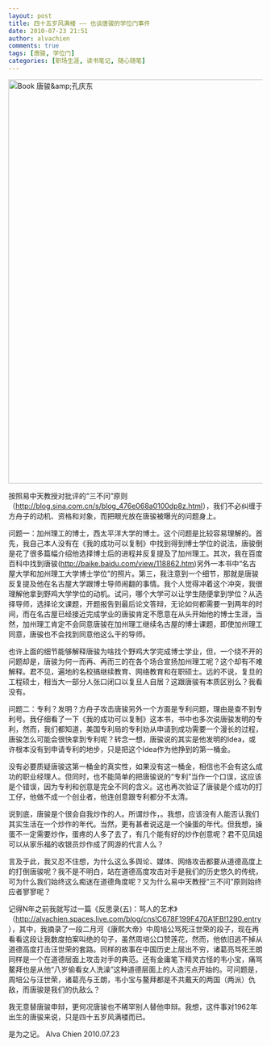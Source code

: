 ```yaml
---
layout: post
title: 四十五岁风满楼 —— 也谈唐骏的学位门事件
date: 2010-07-23 21:51
author: alvachien
comments: true
tags: [唐骏, 学位门]
categories: [职场生涯, 读书笔记, 随心随笔]
---
```

<a title="Book 唐骏&amp;amp;孔庆东 by Alva Chien, on Flickr" href="http://www.flickr.com/photos/alvachien/4812861966/"><img src="http://farm5.static.flickr.com/4074/4812861966_f2ae320f21_b.jpg" alt="Book 唐骏&amp;amp;孔庆东" width="800" /></a>

按照易中天教授对批评的“三不问”原则（<a href="http://blog.sina.com.cn/s/blog_476e068a0100dp8z.html">http://blog.sina.com.cn/s/blog_476e068a0100dp8z.html</a>），我们不必纠缠于方舟子的动机、资格和对象，而把眼光放在唐骏被曝光的问题身上。

问题一：加州理工的博士，西太平洋大学的博士。这个问题是比较容易理解的。首先，我自己本人没有在《我的成功可以复制》中找到得到博士学位的说法，唐骏倒是花了很多篇幅介绍他选择博士后的进程并反复提及了加州理工。其次，我在百度百科中找到唐骏(<a href="http://baike.baidu.com/view/118862.htm">http://baike.baidu.com/view/118862.htm</a>)另外一本书中“名古屋大学和加州理工大学博士学位”的照片。第三，我注意到一个细节，那就是唐骏反复提及他在名古屋大学跟博士导师闹翻的事情。我个人觉得冲着这个冲突，我很理解他拿到野鸡大学学位的动机。试问，哪个大学可以让学生随便拿到学位？从选择导师，选择论文课题，开题报告到最后论文答辩，无论如何都需要一到两年的时间，而在名古屋已经接近完成学业的唐骏肯定不愿意在从头开始他的博士生涯，当然，加州理工肯定不会同意唐骏在加州理工继续名古屋的博士课题，即使加州理工同意，唐骏也不会找到同意他这么干的导师。

也许上面的细节能够解释唐骏为啥找个野鸡大学完成博士学业，但，一个绕不开的问题却是，唐骏为何一而再、再而三的在各个场合宣扬加州理工呢？这个却有不难解释。君不见，遍地的名校搞继续教育、网络教育和在职硕士。远的不说，复旦的工程硕士，相当大一部分人张口闭口以复旦人自居？这跟唐骏有本质区别么？我看没有。

问题二：专利？发明？方舟子攻击唐骏另外一个方面是专利问题，理由是查不到专利号。我仔细看了一下《我的成功可以复制》这本书，书中也多次说唐骏发明的专利，然而，我们都知道，美国专利局的专利劝从申请到成功需要一个漫长的过程，唐骏怎么可能会很快拿到专利呢？转念一想，唐骏说的其实是他发明的Idea，或许根本没有到申请专利的地步，只是把这个Idea作为他挣到的第一桶金。

没有必要质疑唐骏这第一桶金的真实性，如果没有这一桶金，相信也不会有这么成功的职业经理人。但同时，也不能简单的把唐骏说的“专利”当作一个口误，这应该是个错误，因为专利和创意是完全不同的含义。这也再次验证了唐骏是个成功的打工仔，他做不成一个创业者，他连创意跟专利都分不太清。

说到底，唐骏是个很会自我炒作的人。所谓炒作，。我想，应该没有人能否认我们其实生活在一个炒作的年代。当然，更有甚者说这是一个操蛋的年代。但我想，操蛋不一定需要炒作，蛋疼的人多了去了，有几个能有好的炒作创意呢？君不见凤姐可以从家乐福的收银员炒作成了网游的代言人么？

言及于此，我又忍不住想，为什么这么多舆论、媒体、网络攻击都要从道德高度上的打倒唐骏呢？我不是不明白，站在道德高度攻击对手是我们的历史悠久的传统，可为什么我们始终这么痴迷在道德角度呢？又为什么易中天教授“三不问”原则始终应者寥寥呢？

记得N年之前我就写过一篇《反思录(五)：骂人的艺术》（<a href="http://alvachien.spaces.live.com/blog/cns!C678F199F470A1FB!1290.entry">http://alvachien.spaces.live.com/blog/cns!C678F199F470A1FB!1290.entry</a>），其中，我摘录了一段二月河《康熙大帝》中周培公骂死汪世荣的段子，现在再看看这段让我数度拍案叫绝的句子，虽然周培公口赞莲花，然而，他依旧逃不掉从道德高度打击汪世荣的套路。同样的故事在中国历史上层出不穷，诸葛亮骂死王朗同样是一个在道德层面上攻击对手的典范。还有金庸笔下精灵古怪的韦小宝，痛骂鳌拜也是从他“八岁偷看女人洗澡”这种道德层面上的人造污点开始的。可问题是，周培公与汪世荣，诸葛亮与王朗，韦小宝与鳌拜都是不共戴天的两国（两派）仇敌，而唐骏是我们的仇敌么？

我无意替唐骏申辩，更何况唐骏也不稀罕别人替他申辩。我想，这件事对1962年出生的唐骏来说，只是四十五岁风满楼而已。

是为之记。
Alva Chien
2010.07.23
